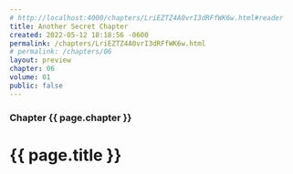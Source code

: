 ```yaml
---
# http://localhost:4000/chapters/LriEZTZ4A0vrI3dRFfWK6w.html#reader
title: Another Secret Chapter
created: 2022-05-12 18:18:56 -0600
permalink: /chapters/LriEZTZ4A0vrI3dRFfWK6w.html
# permalink: /chapters/06
layout: preview
chapter: 06
volume: 01
public: false
---
```


### Chapter {{ page.chapter }}

# {{ page.title }}



